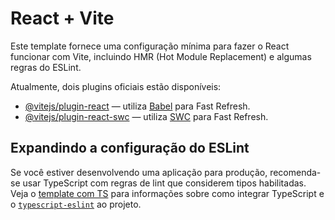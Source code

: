 # React + Vite

Este template fornece uma configuração mínima para fazer o React funcionar com Vite, incluindo HMR (Hot Module Replacement) e algumas regras do ESLint.

Atualmente, dois plugins oficiais estão disponíveis:

- [@vitejs/plugin-react](https://github.com/vitejs/vite-plugin-react/blob/main/packages/plugin-react) — utiliza [Babel](https://babeljs.io/) para Fast Refresh.
- [@vitejs/plugin-react-swc](https://github.com/vitejs/vite-plugin-react/blob/main/packages/plugin-react-swc) — utiliza [SWC](https://swc.rs/) para Fast Refresh.

## Expandindo a configuração do ESLint

Se você estiver desenvolvendo uma aplicação para produção, recomenda-se usar TypeScript com regras de lint que considerem tipos habilitadas. Veja o [template com TS](https://github.com/vitejs/vite/tree/main/packages/create-vite/template-react-ts) para informações sobre como integrar TypeScript e o [`typescript-eslint`](https://typescript-eslint.io) ao projeto.